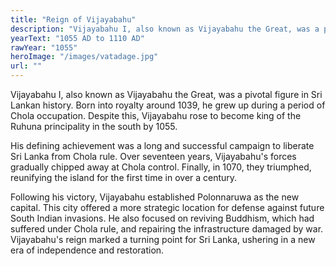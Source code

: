 ```yaml
---
title: "Reign of Vijayabahu"
description: "Vijayabahu I, also known as Vijayabahu the Great, was a pivotal figure in Sri Lankan history. Born into royalty around 1039, he grew up during a period of Chola occupation. Despite this, Vijayabahu rose to become king of the Ruhuna principality in the south by 1055.,His defining achievement was a long and successful campaign to liberate Sri Lanka from Chola rule. Over seventeen years, Vijayabahu's forces gradually chipped away at Chola control. Finally, in 1070, they triumphed, reunifying the island for the first time in over a century.,Following his victory, Vijayabahu established Polonnaruwa as the new capital. This city offered a more strategic location for defense against future South Indian invasions.  He also focused on reviving Buddhism, which had suffered under Chola rule, and repairing the infrastructure damaged by war.  Vijayabahu's reign marked a turning point for Sri Lanka, ushering in a new era of independence and restoration."
yearText: "1055 AD to 1110 AD"
rawYear: "1055"
heroImage: "/images/vatadage.jpg"
url: ""
---
```


Vijayabahu I, also known as Vijayabahu the Great, was a pivotal figure in Sri Lankan history. Born into royalty around 1039, he grew up during a period of Chola occupation. Despite this, Vijayabahu rose to become king of the Ruhuna principality in the south by 1055.

His defining achievement was a long and successful campaign to liberate Sri Lanka from Chola rule. Over seventeen years, Vijayabahu's forces gradually chipped away at Chola control. Finally, in 1070, they triumphed, reunifying the island for the first time in over a century.

Following his victory, Vijayabahu established Polonnaruwa as the new capital. This city offered a more strategic location for defense against future South Indian invasions.  He also focused on reviving Buddhism, which had suffered under Chola rule, and repairing the infrastructure damaged by war.  Vijayabahu's reign marked a turning point for Sri Lanka, ushering in a new era of independence and restoration.
